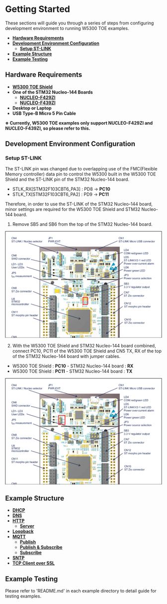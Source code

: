 # Getting Started

These sections will guide you through a series of steps from configuring development environment to running W5300 TOE examples.

- [**Hardware Requirements**](#hardware_requirements)
- [**Development Environment Configuration**](#development_environment_configuration)
    - [**Setup ST-LINK**](#setup_st-link)
- [**Example Structure**](#example_structure)
- [**Example Testing**](#example_testing)



<a name="hardware_requirements"></a>
## Hardware Requirements

- [**W5300 TOE Shield**][link-w5300_toe_shield]
- **One of the STM32 Nucleo-144 Boards**
    - [**NUCLEO-F429ZI**][link-nucleo-f429zi]
    - [**NUCLEO-F439ZI**][link-nucleo-f439zi]
- **Desktop or Laptop**
- **USB Type-B Micro 5 Pin Cable**

**※ Currently, W5300 TOE examples only support NUCLEO-F429ZI and NUCLEO-F439ZI, so please refer to this.**



<a name="development_environment_configuration"></a>
## Development Environment Configuration



<a name="setup_st-link"></a>
### Setup ST-LINK

The ST-LINK pin was changed due to overlapping use of the FMC(Flexible Memory controller) data pin to control the W5300 built in the W5300 TOE Shield and the ST-LINK pin of the STM32 Nucleo-144 board.

- STLK_RX[STM32F103CBT6_PA3] : PD8 → **PC10**
- STLK_TX[STM32F103CBT6_PA2] : PD9 → **PC11**

Therefore, in order to use the ST-LINK of the STM32 Nucleo-144 board, minor settings are required for the W5300 TOE Shield and STM32 Nucleo-144 board.

1. Remove SB5 and SB6 from the top of the STM32 Nucleo-144 board.

<p align="center"><img src="https://github.com/Wiznet/W5300-TOE-C/blob/main/Static/images/getting_started/stm32_nucleo-144_board_sb5_sb6.png"></p>

2. With the W5300 TOE Shield and STM32 Nucleo-144 board combined, connect PC10, PC11 of the W5300 TOE Shield and CN5 TX, RX of the top of the STM32 Nucleo-144 board with jumper cables.

- W5300 TOE Shield : **PC10** - STM32 Nucleo-144 board : **RX**
- W5300 TOE Shield : **PC11** - STM32 Nucleo-144 board : **TX**

<p align="center"><img src="https://github.com/Wiznet/W5300-TOE-C/blob/main/Static/images/getting_started/stm32_nucleo-144_board_cn5_tx_rx.png"></p>



<a name="example_structure"></a>
## Example Structure

- [**DHCP**][link-dhcp]
- [**DNS**][link-dns]
- [**HTTP**][link-http]
    - [**Server**][link-http_server]
- [**Loopback**][link-loopback]
- [**MQTT**][link-mqtt]
    - [**Publish**][link-mqtt_publish]
    - [**Publish & Subscribe**][link-mqtt_publish_subscribe]
    - [**Subscribe**][link-mqtt_subscribe]
- [**SNTP**][link-sntp]
- [**TCP Client over SSL**][link-tcp_client_over_ssl]



<a name="example_testing"></a>
## Example Testing

Please refer to 'README.md' in each example directory to detail guide for testing examples.



<!--
Link
-->

[link-w5300_toe_shield]: fill_in_the_blank
[link-nucleo-f429zi]: https://www.st.com/en/evaluation-tools/nucleo-f429zi.html
[link-nucleo-f439zi]: https://www.st.com/en/evaluation-tools/nucleo-f439zi.html
[link-dhcp]: https://github.com/Wiznet/W5300-TOE-C/tree/main/Examples/dhcp
[link-dns]: https://github.com/Wiznet/W5300-TOE-C/tree/main/Examples/dns
[link-http]: https://github.com/Wiznet/W5300-TOE-C/tree/main/Examples/http
[link-http_server]: https://github.com/Wiznet/W5300-TOE-C/tree/main/Examples/http/server
[link-loopback]: https://github.com/Wiznet/W5300-TOE-C/tree/main/Examples/loopback
[link-mqtt]: https://github.com/Wiznet/W5300-TOE-C/tree/main/Examples/mqtt
[link-mqtt_publish]: https://github.com/Wiznet/W5300-TOE-C/tree/main/Examples/mqtt/publish
[link-mqtt_publish_subscribe]: https://github.com/Wiznet/W5300-TOE-C/tree/main/Examples/mqtt/publish_subscribe
[link-mqtt_subscribe]: https://github.com/Wiznet/W5300-TOE-C/tree/main/Examples/mqtt/subscribe
[link-sntp]: https://github.com/Wiznet/W5300-TOE-C/tree/main/Examples/sntp
[link-tcp_client_over_ssl]: https://github.com/Wiznet/W5300-TOE-C/tree/main/Examples/tcp_client_over_ssl
